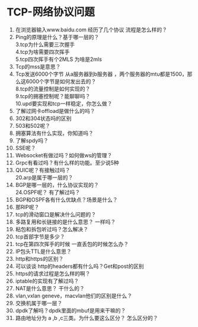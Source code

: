 # TCP-网络协议问题
1. 在浏览器输入www.baidu.com 经历了几个协议 流程是怎么样的？   
2. Ping的原理是什么？基于哪一层的？  
3.tcp为什么需要三次握手  
4.tcp为啥需要四次挥手  
5.tcp四次挥手有个2MLS 为啥是2mls  
6. Tcp的mss是意思？  
7. Tcp发送6000个字节 从a服务器到b服务器 ，两个服务器的mtu都是1500，那么这6000个字节是如何发出去的？  
8.tcp的流量控制是如何实现的？  
9.tcp的拥塞控制呢？能聊聊吗？  
10.upd要实现和tcp一样稳定，你怎么做？  
11. 了解过网卡offload是做什么的吗？  
12. 302和304状态吗的区别  
13. 503和502呢？  
14. 拥塞算法有什么实现，你知道吗？  
15. 了解spdy吗？  
16. SSE呢？  
17. Websocket有做过吗？如何做ws的管理？  
18. Grpc有看过吗？有什么样的功能。至少说5种  
19. QUIC呢？有接触过吗？  
20.arp是属于哪一层的？  
23. BGP是哪一层的，什么协议实现的？  
24.OSPF呢？ 有了解过吗？  
25. BGP和OSPF各有什么优缺点？场景是什么？  
26. 那RIP呢？  
27. tcp的滑动窗口是解决什么问题的？  
28. 多路复用和长链接的是什么意思？ 一样吗？  
29. 粘包和拆包听过吗？怎么解决？  
30. tcp首部字节是多少？  
31. tcp在第四次挥手的时候 一直丢包的时候怎么办？  
32. IP包头TTL是什么意思？  
33. http和https的区别？  
34. 可以谈谈 http的headers都有什么吗？Get和post的区别   
35. https的请求过程是怎么样的啊？    
36. iptable的实现有了解过吗？    
37. NAT是什么意思？ 干什么的？    
38. vlan,vxlan geneve，macvlan他们的区别是什么？  
39. 交换机属于哪一层？  
40. dpdk了解吗？dpdk里面的mbuf是用来干嘛的？  
41. 路由地址分为 a ,b ,c三类。为什么要这么区分？ 怎么区分的？  
